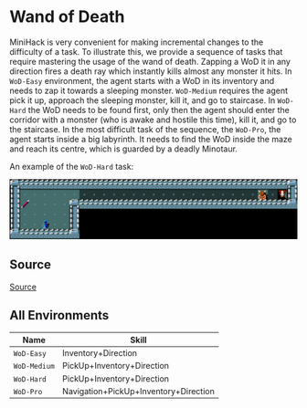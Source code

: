 # Wand of Death

MiniHack is very convenient for making incremental
changes to the difficulty of a task. To illustrate this, we provide a sequence
of tasks that require mastering the usage of the wand of death. Zapping a WoD it in any direction fires a death ray which
instantly kills almost any monster it hits. In `WoD-Easy` environment,
the agent starts with a WoD in its inventory and needs to zap it towards a
sleeping monster. `WoD-Medium` requires the agent pick it up, approach
the sleeping monster, kill it, and go to staircase. In `WoD-Hard` the
WoD needs to be found first, only then the agent should enter the corridor with
a monster (who is awake and hostile this time), kill it, and go to the
staircase. In the most difficult task of the sequence, the `WoD-Pro`,
the agent starts inside a big labyrinth. It needs to find the WoD inside the
maze and reach its centre, which is guarded by a deadly Minotaur.

An example of the `WoD-Hard` task:

![](../imgs/wod.png)

## Source

[Source](https://github.com/facebookresearch/minihack/blob/main/minihack/envs/skills_wod.py)

## All Environments

| Name         | Skill                                 |
| ------------ | ------------------------------------- |
| `WoD-Easy`   | Inventory+Direction                   |
| `WoD-Medium` | PickUp+Inventory+Direction            |
| `WoD-Hard`   | PickUp+Inventory+Direction            |
| `WoD-Pro`    | Navigation+PickUp+Inventory+Direction |